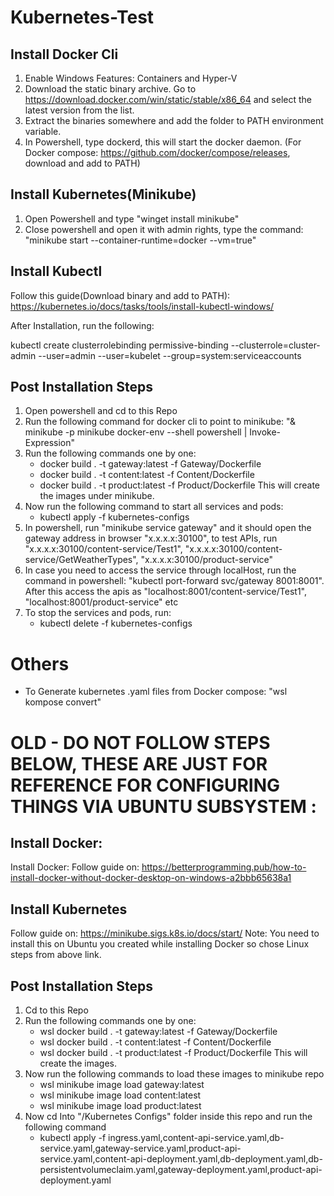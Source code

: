 # Kubernetes-Test
## Install Docker Cli
1. Enable Windows Features: Containers and Hyper-V
2. Download the static binary archive. Go to https://download.docker.com/win/static/stable/x86_64 and select the latest version from the list.
3. Extract the binaries somewhere and add the folder to PATH environment variable.
4. In Powershell, type dockerd, this will start the docker daemon.
(For Docker compose: https://github.com/docker/compose/releases, download and add to PATH)

## Install Kubernetes(Minikube)
1. Open Powershell and type "winget install minikube"
2. Close powershell and open it with admin rights, type the command: "minikube start --container-runtime=docker --vm=true"

## Install Kubectl
Follow this guide(Download binary and add to PATH): https://kubernetes.io/docs/tasks/tools/install-kubectl-windows/

After Installation, run the following:

kubectl create clusterrolebinding permissive-binding --clusterrole=cluster-admin --user=admin --user=kubelet --group=system:serviceaccounts

## Post Installation Steps
1. Open powershell and cd to this Repo
2. Run the following command for docker cli to point to minikube: "& minikube -p minikube docker-env --shell powershell | Invoke-Expression"
3. Run the following commands one by one:
    - docker build . -t gateway:latest -f Gateway/Dockerfile
    - docker build . -t content:latest -f Content/Dockerfile
    - docker build . -t product:latest -f Product/Dockerfile
  This will create the images under minikube.
4. Now run the following command to start all services and pods:
    - kubectl apply -f kubernetes-configs
5. In powershell, run "minikube service gateway" and it should open the gateway address in browser "x.x.x.x:30100", to test APIs, run "x.x.x.x:30100/content-service/Test1", "x.x.x.x:30100/content-service/GetWeatherTypes", "x.x.x.x:30100/product-service"
6. In case you need to access the service through localHost, run the command in powershell: "kubectl port-forward svc/gateway 8001:8001". After this access the apis as "localhost:8001/content-service/Test1", "localhost:8001/product-service" etc
7. To stop the services and pods, run:
    - kubectl delete -f kubernetes-configs


# Others
- To Generate kubernetes .yaml files from Docker compose: "wsl kompose convert"

# OLD - DO NOT FOLLOW STEPS BELOW, THESE ARE JUST FOR REFERENCE FOR CONFIGURING THINGS VIA UBUNTU SUBSYSTEM :
## Install Docker:
Install Docker: Follow guide on: https://betterprogramming.pub/how-to-install-docker-without-docker-desktop-on-windows-a2bbb65638a1

## Install Kubernetes
Follow guide on: https://minikube.sigs.k8s.io/docs/start/
Note: You need to install this on Ubuntu you created while installing Docker so chose Linux steps from above link.

## Post Installation Steps
1. Cd to this Repo
2. Run the following commands one by one:
    - wsl docker build . -t gateway:latest -f Gateway/Dockerfile
    - wsl docker build . -t content:latest -f Content/Dockerfile
    - wsl docker build . -t product:latest -f Product/Dockerfile
  This will create the images.
3. Now run the following commands to load these images to minikube repo
    - wsl minikube image load gateway:latest
    - wsl minikube image load content:latest
    - wsl minikube image load product:latest
4. Now cd Into "/Kubernetes Configs" folder inside this repo and run the following command
    - kubectl apply -f ingress.yaml,content-api-service.yaml,db-service.yaml,gateway-service.yaml,product-api-service.yaml,content-api-deployment.yaml,db-deployment.yaml,db-persistentvolumeclaim.yaml,gateway-deployment.yaml,product-api-deployment.yaml
